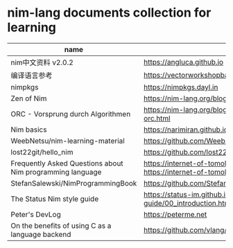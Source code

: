 # nim-lang documents collection for learning




|  name  | link  |
|  ----  | ----  |
| nim中文资料 v2.0.2              | https://angluca.github.io |
| 编译语言参考                     | https://vectorworkshopbaoerjie.github.io/book |
| nimpkgs                          | https://nimpkgs.dayl.in |
| Zen of Nim                      |  https://nim-lang.org/blog/2021/11/15/zen-of-nim.html |
| ORC - Vorsprung durch Algorithmen | https://nim-lang.org/blog/2020/12/08/introducing-orc.html |
| Nim basics                      |  https://narimiran.github.io/nim-basics |
| WeebNetsu/nim-learning-material |  https://github.com/WeebNetsu/nim-learning-material |
| lost22git/hello_nim             |  https://github.com/lost22git/hello_nim |
| Frequently Asked Questions about Nim programming language | https://internet-of-tomohiro.netlify.app/nim/faq.en or https://internet-of-tomohiro.pages.dev/nim/faq.en |
| StefanSalewski/NimProgrammingBook  | https://github.com/StefanSalewski/NimProgrammingBook |
| The Status Nim style guide| https://status-im.github.io/nim-style-guide/00_introduction.html|
| Peter's DevLog | https://peterme.net |
| On the benefits of using C as a language backend | https://github.com/vlang/v/discussions/7849 |
